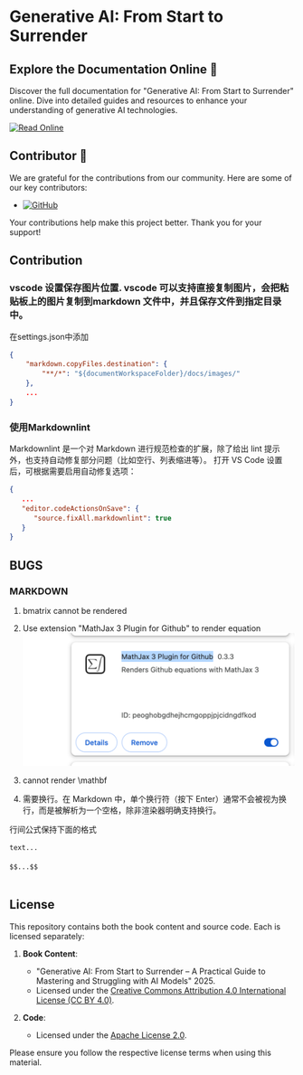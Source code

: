 # Generative AI: From Start to Surrender

## Explore the Documentation Online :book:

Discover the full documentation for "Generative AI: From Start to Surrender" online. Dive into detailed guides and resources to enhance your understanding of generative AI technologies.

[![Read Online](https://img.shields.io/badge/Read-Online-blue?style=for-the-badge)](https://mad-sg.github.io/generative-ai-start-to-surrender/)

## Contributor :busts_in_silhouette:

We are grateful for the contributions from our community. Here are some of our key contributors:

- [![GitHub](https://img.shields.io/badge/GitHub-Qian%20Lilong-lightgrey?logo=github&style=social)](https://github.com/tsiendragon)

Your contributions help make this project better. Thank you for your support!

## Contribution
### vscode 设置保存图片位置. vscode 可以支持直接复制图片，会把粘贴板上的图片复制到markdown 文件中，并且保存文件到指定目录中。

在settings.json中添加

```json
{
    "markdown.copyFiles.destination": {
        "**/*": "${documentWorkspaceFolder}/docs/images/"
    },
    ...
}
```

### 使用Markdownlint

Markdownlint 是一个对 Markdown 进行规范检查的扩展，除了给出 lint 提示外，也支持自动修复部分问题（比如空行、列表缩进等）。
打开 VS Code 设置后，可根据需要启用自动修复选项：

```json
{
   ...
   "editor.codeActionsOnSave": {
      "source.fixAll.markdownlint": true
   }
}
```

## BUGS

### MARKDOWN

   1. bmatrix cannot be rendered
   2. Use extension "MathJax 3 Plugin for Github" to render equation![alt text](docs/images/image-12.png)
   3. cannot render \mathbf

   4. $$ $$ 需要换行。在 Markdown 中，单个换行符（按下 Enter）通常不会被视为换行，而是被解析为一个空格，除非渲染器明确支持换行。


   行间公式保持下面的格式

   ```markdown
   text...

   $$...$$



   ```

## License

This repository contains both the book content and source code. Each is licensed separately:

1. **Book Content**:

   - "Generative AI: From Start to Surrender – A Practical Guide to Mastering and Struggling with AI Models"  2025.
   - Licensed under the [Creative Commons Attribution 4.0 International License (CC BY 4.0)](https://creativecommons.org/licenses/by/4.0/).
2. **Code**:

   - Licensed under the [Apache License 2.0](http://www.apache.org/licenses/LICENSE-2.0).

Please ensure you follow the respective license terms when using this material.
